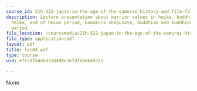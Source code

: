 ```yaml
---
course_id: 21h-522-japan-in-the-age-of-the-samurai-history-and-film-fall-2006
description: Lecture presentation about warrior values in heike, buddhist values in
  heike, end of heian period, kamakura shogunate, buddhism and buddhism in kamakura
  period.
file_location: /coursemedia/21h-522-japan-in-the-age-of-the-samurai-history-and-film-fall-2006/e7ccdf84ded334498e36fdfa8eb49331_lec04.pdf
file_type: application/pdf
layout: pdf
title: lec04.pdf
type: course
uid: e7ccdf84ded334498e36fdfa8eb49331

---
```

None